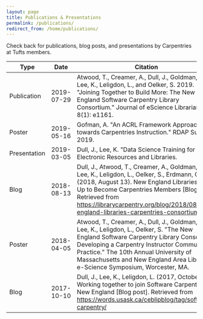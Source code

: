 ```yaml
---
layout: page
title: Publications & Presentations
permalink: /publications/
redirect_from: /home/publications/
---
```

Check back for publications, blog posts, and presentations by Carpentries at Tufts members. 

Type | Date | Citation | Link 
---|---|---|---
Publication|2019-07-29|Atwood, T., Creamer, A., Dull, J., Goldman, J., Lee, K., Leligdon, L., and Oelker, S. 2019. "Joining Together to Build More: The New England Software Carpentry Library Consortium." Journal of eScience Librarianship 8(1): e1161.|[Paper](https://doi.org/10.7191/jeslib.2019.1161)
Poster|2019-05-16| Gofman, A. "An ACRL Framework Approach towards Carpentries Instruction." RDAP Summit 2019.|[Poster](https://osf.io/53bav/)
Presentation|2019-03-05| Dull, J., Lee, K. "Data Science Training for All" Electronic Resources and Libraries.|[Slides](../docs/DataScienceTrainingforAll.pdf) 
Blog|2018-08-13|Dull, J., Atwood, T., Creamer, A., Goldman, J., Lee, K., Leligdon, L., Oelker, S., Erdmann, C. (2018, August 13). New England Libraries Team Up to Become Carpentries Members [Blog post]. Retrieved from https://librarycarpentry.org/blog/2018/08/new-england-libraries-carpentries-consortium/|[Post](https://librarycarpentry.org/blog/2018/08/new-england-libraries-carpentries-consortium/)
Poster|2018-04-05|Atwood, T., Creamer, A., Dull, J., Goldman, J., Lee, K., Leligdon, L., Oelker, S. "The New England Software Carpentry Library Consortium: Developing a Carpentry Instructor Community of Practice." The 10th Annual University of Massachusetts and New England Area Librarian e-Science Symposium, Worcester, MA.|[Poster](../docs/20180404_eSciencePoster.pdf)
Blog|2017-10-10|Dull, J., Lee, K., Leligdon, L. (2017, October 10). Working together to join Software Carpentry in New England [Blog post]. Retrieved from https://words.usask.ca/ceblipblog/tag/software-carpentry/|[Post](https://words.usask.ca/ceblipblog/tag/software-carpentry/)
